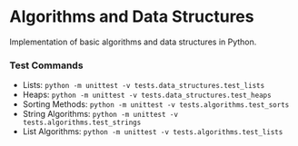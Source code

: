 # Algorithms and Data Structures

Implementation of basic algorithms and data structures in Python. 

### Test Commands

- Lists: `python -m unittest -v tests.data_structures.test_lists`
- Heaps: `python -m unittest -v tests.data_structures.test_heaps`
- Sorting Methods: `python -m unittest -v tests.algorithms.test_sorts`
- String Algorithms: `python -m unittest -v tests.algorithms.test_strings`
- List Algorithms: `python -m unittest -v tests.algorithms.test_lists`
